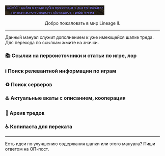 ![](xoxoji.png)

<center>Добро пожаловать в мир Lineage II.</center>

---

Данный мануал служит дополнением к уже имеющейся шапке треда. Для перехода по ссылкам жмите на значки.

### [📚](lore.md) Ссылки на первоисточники и статьи по игре, лор

### ℹ️ Поиск релевантной информации по играм

### ♻️ Поиск серверов

### ♨️ Актуальные вкаты с описанием, кооперация

### 📆 Архив тредов

### ♿ Копипаста для переката

------

Есть идеи по улучшению содержания шапки или этого мануала? Пиши ответом на ОП-пост.
